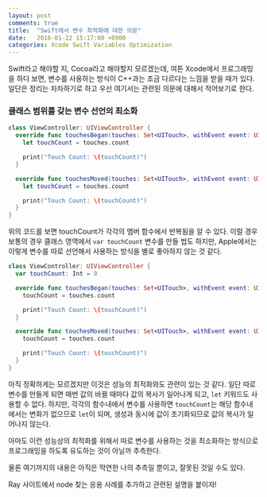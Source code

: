 ```yaml
---
layout: post
comments: true
title:  "Swift에서 변수 최적화에 대한 의문"
date:   2016-01-22 15:17:00 +0900
categories: Xcode Swift Variables Optimization
---
```


Swift라고 해야할 지, Cocoa라고 해야할지 모르겠는데, 여튼 Xcode에서 프로그래밍을 하다 보면, 변수를 사용하는 방식이 C++과는 조금 다르다는 느낌을 받을 때가 있다. 일단은 정리는 차차하기로 하고 우선 여기서는 관련된 의문에 대해서 적어보기로 한다.


### 클래스 범위를 갖는 변수 선언의 최소화

```swift
class ViewController: UIViewController {
  override func touchesBegan(touches: Set<UITouch>, withEvent event: UIEvent?) {
    let touchCount = touches.count

    print("Touch Count: \(touchCount)")
  }

  override func touchesMoved(touches: Set<UITouch>, withEvent event: UIEvent?) {
    let touchCount = touches.count

    print("Touch Count: \(touchCount)")
  }
}
```

위의 코드를 보면 touchCount가 각각의 멤버 함수에서 반복됨을 알 수 있다. 이럴 경우 보통의 경우 클래스 영역에서 `var touchCount` 변수를 만들 법도 하지만, Apple에서는 이렇게 변수를 따로 선언해서 사용하는 방식을 별로 좋아하지 않는 것 같다.

```swift
class ViewController: UIViewController {
  var touchCount: Int = 0

  override func touchesBegan(touches: Set<UITouch>, withEvent event: UIEvent?) {
    touchCount = touches.count

    print("Touch Count: \(touchCount)")
  }

  override func touchesMoved(touches: Set<UITouch>, withEvent event: UIEvent?) {
    touchCount = touches.count

    print("Touch Count: \(touchCount)")
  }
}
```

아직 정확하게는 모르겠지만 이것은 성능의 최적화와도 관련이 있는 것 같다. 일단 따로 변수를 만들게 되면 매번 값의 바뀔 때마다 값의 복사가 일어나게 되고, `let` 키워드도 사용할 수 없다. 하지만, 각각의 함수내에서 변수를 사용하면 `touchCount`는 해당 함수내에서는 변화가 없으므로 `let`이 되며, 생성과 동시에 값이 초기화되므로 값의 복사가 일어나지 않는다.

아마도 이런 성능상의 최적화를 위해서 따로 변수를 사용하는 것을 최소화하는 방식으로 프로그래밍을 하도록 유도하는 것이 아닐까 추측한다.

물론 여기까지의 내용은 아직은 막연한 나의 추측일 뿐이고, 잘못된 것일 수도 있다.

Ray 사이트에서 node 찾는 응용 사례를 추가하고 관련된 설명을 붙이자!
